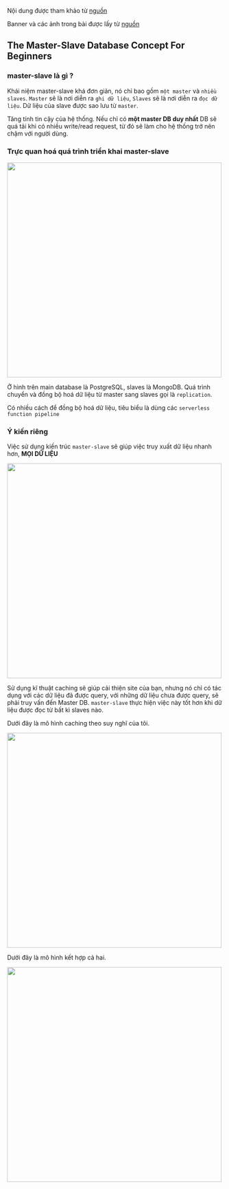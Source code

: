 Nội dung được tham khảo từ [nguồn](https://www.datadriveninvestor.com/2020/05/28/the-master-slave-database-concept-for-beginners/)

Banner và các ảnh trong bài được lấy từ [nguồn](https://www.datadriveninvestor.com/2020/05/28/the-master-slave-database-concept-for-beginners/)

## The Master-Slave Database Concept For Beginners

### master-slave là gì ?

Khái niệm master-slave khá đơn giản, nó chỉ bao gồm `một master` và `nhiều slaves`. `Master` sẽ là nơi diễn ra `ghi dữ liệu`, `Slaves` sẽ là nơi diễn ra `đọc dữ liệu`. Dữ liệu của slave được sao lưu từ `master`.

Tăng tính tin cậy của hệ thống. Nếu chỉ có **một master DB duy nhất** DB sẽ quá tải khi có nhiều write/read request, từ đó sẽ làm cho hệ thống trở nên chậm với người dùng.

### Trực quan hoá quá trình triển khai master-slave

<img src="https://user-images.githubusercontent.com/15076665/97269658-384eee00-1871-11eb-80f7-74160aa430f7.jpeg" width="500">

Ở hình trên main database là PostgreSQL, slaves là MongoDB. Quá trình chuyển và đồng bộ hoá dữ liệu từ master sang slaves gọi là `replication`.

Có nhiều cách để đồng bộ hoá dữ liệu, tiêu biểu là dùng các `serverless function pipeline`

### Ý kiến riêng

Việc sử dụng kiến trúc `master-slave` sẽ giúp việc truy xuất dữ liệu nhanh hơn, **MỌI DỮ LIỆU**

<img src="https://user-images.githubusercontent.com/15076665/97275652-8b2ca380-1879-11eb-9f8d-b2b80accd9f6.jpeg" width="500">

Sử dụng kĩ thuật caching sẽ giúp cải thiện site của bạn, nhưng nó chỉ có tác dụng với các dữ liệu đã được query, với những dữ liệu chưa được query, sẽ phải truy vấn đến Master DB. `master-slave` thực hiện việc này tốt hơn khi dữ liệu được đọc từ bất kì slaves nào.

Dưới đây là mô hình caching theo suy nghĩ của tôi.

<img src="https://user-images.githubusercontent.com/15076665/97275979-f70f0c00-1879-11eb-90cb-975089833896.jpeg" width="500">

Dưới đây là mô hình kết hợp cả hai.

<img src="https://user-images.githubusercontent.com/15076665/97276336-6422a180-187a-11eb-948b-b1ad0f091ea3.jpeg" width="500">

